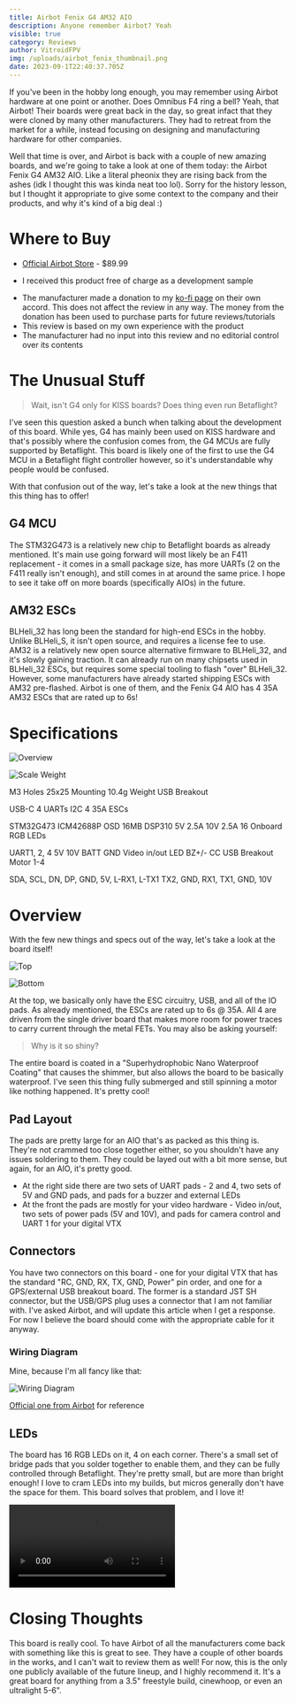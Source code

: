 ```yaml
---
title: Airbot Fenix G4 AM32 AIO
description: Anyone remember Airbot? Yeah
visible: true
category: Reviews
author: VitroidFPV
img: /uploads/airbot_fenix_thumbnail.png
date: 2023-09-1T22:40:37.705Z
---
```


<script>
	import GridBox from "$components/articlesPage/GridBox.svelte";
	import GridItem from "$components/articlesPage/GridItem.svelte";
	import ImgGrid from "$components/articlesPage/ImgGrid.svelte";
	import Tablist from "$components/articlesPage/Tablist.svelte";
	import Tab from "$components/articlesPage/Tab.svelte";
	import Admonition from "$components/articlesPage/Admonition.svelte";
	import Chip from "$components/Chip.svelte";
</script>

If you've been in the hobby long enough, you may remember using Airbot hardware at one point or another. Does Omnibus F4 ring a bell? Yeah, that Airbot! Their boards were great back in the day, so great infact that they were cloned by many other manufacturers. They had to retreat from the market for a while, instead focusing on designing and manufacturing hardware for other companies.

Well that time is over, and Airbot is back with a couple of new amazing boards, and we're going to take a look at one of them today: the Airbot Fenix G4 AM32 AIO. Like a literal pheonix they are rising back from the ashes (idk I thought this was kinda neat too lol). Sorry for the history lesson, but I thought it appropriate to give some context to the company and their products, and why it's kind of a big deal :)

# Where to Buy
* [Official Airbot Store](https://store.airbot.racing/products/airbot-am32-aio) - $89.99

<Admonition type="tip" title="Disclosure">

* I received this product free of charge as a development sample
<!-- * I received no payment or other compensation for this review -->
* The manufacturer made a donation to my [ko-fi page](https://ko-fi.com/vitroid) on their own accord. This does not affect the review in any way. The money from the donation has been used to purchase parts for future reviews/tutorials
* This review is based on my own experience with the product
* The manufacturer had no input into this review and no editorial control over its contents

</Admonition>

# The Unusual Stuff

> Wait, isn't G4 only for KISS boards? Does thing even run Betaflight?

I've seen this question asked a bunch when talking about the development of this board. While yes, G4 has mainly been used on KISS hardware and that's possibly where the confusion comes from, the G4 MCUs are fully supported by Betaflight. This board is likely one of the first to use the G4 MCU in a Betaflight flight controller however, so it's understandable why people would be confused.

With that confusion out of the way, let's take a look at the new things that this thing has to offer! 

## G4 MCU

The STM32G473 is a relatively new chip to Betaflight boards as already mentioned. It's main use going forward will most likely be an F411 replacement - it comes in a small package size, has more UARTs (2 on the F411 really isn't enough), and still comes in at around the same price. I hope to see it take off on more boards (specifically AIOs) in the future.

## AM32 ESCs

BLHeli_32 has long been the standard for high-end ESCs in the hobby. Unlike BLHeli_S, it isn't open source, and requires a license fee to use. AM32 is a relatively new open source alternative firmware to BLHeli_32, and it's slowly gaining traction. It can already run on many chipsets used in BLHeli_32 ESCs, but requires some special tooling to flash "over" BLHeli_32. However, some manufacturers have already started shipping ESCs with AM32 pre-flashed. Airbot is one of them, and the Fenix G4 AIO has 4 35A AM32 ESCs that are rated up to 6s!

# Specifications

<ImgGrid cols={2}>

![Overview](/uploads/airbot_fenix_overview.png)

![Scale Weight](/uploads/airbot_fenix_scale.jpg)

</ImgGrid>

<GridBox classes="md:grid-cols-2 grid-cols-1">

<GridItem title="Hardware:">

<div class="flex flex-wrap gap-2">

<Chip>M3 Holes</Chip>
<Chip>25x25 Mounting</Chip>
<Chip>10.4g Weight</Chip>
<Chip>USB Breakout</Chip>

</div>

</GridItem>

<GridItem title="IO:">

<div class="flex flex-wrap gap-2">

<Chip>USB-C</Chip>
<Chip>4 UARTs</Chip>
<Chip>I2C</Chip>
<Chip>4 35A ESCs</Chip>

</div>

</GridItem>

<GridItem title="Features:">

<div class="flex flex-wrap gap-2">

<Chip tooltip="MCU">STM32G473</Chip>
<Chip tooltip="Gyro/Accelerometer">ICM42688P</Chip>
<Chip tooltip="AT7456E">OSD</Chip>
<Chip tooltip="Flash Memory">16MB</Chip>
<Chip tooltip="Barometer">DSP310</Chip>
<Chip>5V 2.5A</Chip>
<Chip>10V 2.5A</Chip>
<Chip>16 Onboard RGB LEDs</Chip>

</div>

</GridItem>

<GridItem title="Pads:">

<div class="flex flex-wrap gap-2">

<Chip>UART1, 2, 4</Chip>
<Chip>5V</Chip>
<Chip>10V</Chip>
<Chip>BATT</Chip>
<Chip>GND</Chip>
<Chip>Video in/out</Chip>
<Chip>LED</Chip>
<Chip>BZ+/-</Chip>
<Chip tooltip="Camera Control">CC</Chip>
<Chip>USB Breakout</Chip>
<Chip>Motor 1-4</Chip>

</div>

</GridItem>

<GridItem cols={3} title="Connectors:">

<div class="flex flex-wrap gap-2">

<Chip tooltip="External USB/GPS Connector">SDA, SCL, DN, DP, GND, 5V, L-RX1, L-TX1</Chip>
<Chip tooltip="VTX Connector">TX2, GND, RX1, TX1, GND, 10V</Chip>

</div>

</GridItem>

</GridBox>

# Overview

With the few new things and specs out of the way, let's take a look at the board itself!

<ImgGrid cols={2}>

![Top](/uploads/airbot_fenix_top.png)

![Bottom](/uploads/airbot_fenix_bottom.png)

</ImgGrid>

At the top, we basically only have the ESC circuitry, USB, and all of the IO pads. As already mentioned, the ESCs are rated up to 6s @ 35A. All 4 are driven from the single driver board that makes more room for power traces to carry current through the metal FETs. You may also be asking yourself:

> Why is it so shiny?

The entire board is coated in a "Superhydrophobic Nano Waterproof Coating" that causes the shimmer, but also allows the board to be basically waterproof. I've seen this thing fully submerged and still spinning a motor like nothing happened. It's pretty cool!

## Pad Layout

The pads are pretty large for an AIO that's as packed as this thing is. They're not crammed too close together either, so you shouldn't have any issues soldering to them. They could be layed out with a bit more sense, but again, for an AIO, it's pretty good.

* At the right side there are two sets of UART pads - 2 and 4, two sets of 5V and GND pads, and pads for a buzzer and external LEDs
* At the front the pads are mostly for your video hardware - Video in/out, two sets of power pads (5V and 10V), and pads for camera control and UART 1 for your digital VTX

## Connectors

You have two connectors on this board - one for your digital VTX that has the standard "RC, GND, RX, TX, GND, Power" pin order, and one for a GPS/external USB breakout board. The former is a standard JST SH connector, but the USB/GPS plug uses a connector that I am not familiar with. I've asked Airbot, and will update this article when I get a response. For now I believe the board should come with the appropriate cable for it anyway.

### Wiring Diagram

Mine, because I'm all fancy like that:

![Wiring Diagram](/uploads/airbot_fenix_diagram.png)

[Official one from Airbot](https://cdn.shopify.com/s/files/1/0741/5378/7685/files/AIRBOT_Fenix_G4_35amp_AM32_Aio_pinout.pdf?v=1692993975) for reference

## LEDs

The board has 16 RGB LEDs on it, 4 on each corner. There's a small set of bridge pads that you solder together to enable them, and they can be fully controlled through Betaflight. They're pretty small, but are more than bright enough! I love to cram LEDs into my builds, but micros generally don't have the space for them. This board solves that problem, and I love it!

<video controls>

<source src="/uploads/airbot_fenix_leds.mp4" type="video/mp4">

</video>

# Closing Thoughts

This board is really cool. To have Airbot of all the manufacturers come back with something like this is great to see. They have a couple of other boards in the works, and I can't wait to review them as well! For now, this is the only one publicly available of the future lineup, and I highly recommend it. It's a great board for anything from a 3.5" freestyle build, cinewhoop, or even an ultralight 5-6".